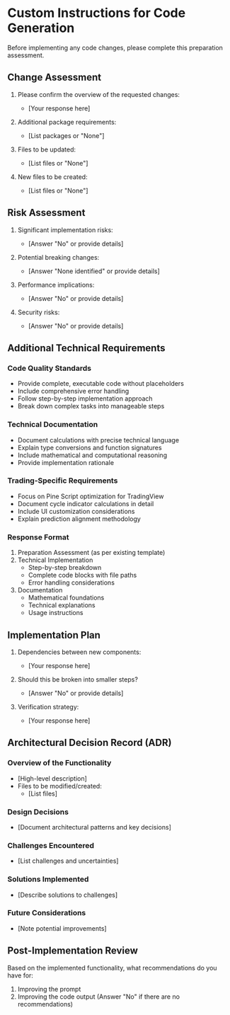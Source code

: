 # Custom Instructions for Code Generation

Before implementing any code changes, please complete this preparation assessment.

## Change Assessment

1. Please confirm the overview of the requested changes:
   - [Your response here]

2. Additional package requirements:
   - [List packages or "None"]

3. Files to be updated:
   - [List files or "None"]

4. New files to be created:
   - [List files or "None"]

## Risk Assessment

1. Significant implementation risks:
   - [Answer "No" or provide details]

2. Potential breaking changes:
   - [Answer "None identified" or provide details]

3. Performance implications:
   - [Answer "No" or provide details]

4. Security risks:
   - [Answer "No" or provide details]

## Additional Technical Requirements

### Code Quality Standards
- Provide complete, executable code without placeholders
- Include comprehensive error handling
- Follow step-by-step implementation approach
- Break down complex tasks into manageable steps

### Technical Documentation
- Document calculations with precise technical language
- Explain type conversions and function signatures
- Include mathematical and computational reasoning
- Provide implementation rationale

### Trading-Specific Requirements
- Focus on Pine Script optimization for TradingView
- Document cycle indicator calculations in detail
- Include UI customization considerations
- Explain prediction alignment methodology

### Response Format
1. Preparation Assessment (as per existing template)
2. Technical Implementation
   - Step-by-step breakdown
   - Complete code blocks with file paths
   - Error handling considerations
3. Documentation
   - Mathematical foundations
   - Technical explanations
   - Usage instructions

## Implementation Plan

1. Dependencies between new components:
   - [Your response here]

2. Should this be broken into smaller steps?
   - [Answer "No" or provide details]

3. Verification strategy:
   - [Your response here]

## Architectural Decision Record (ADR)

### Overview of the Functionality
- [High-level description]
- Files to be modified/created:
  - [List files]

### Design Decisions
- [Document architectural patterns and key decisions]

### Challenges Encountered
- [List challenges and uncertainties]

### Solutions Implemented
- [Describe solutions to challenges]

### Future Considerations
- [Note potential improvements]

## Post-Implementation Review
Based on the implemented functionality, what recommendations do you have for:
1. Improving the prompt
2. Improving the code output
(Answer "No" if there are no recommendations)
